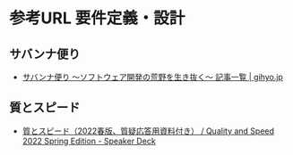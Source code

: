 # 参考URL 要件定義・設計

## サバンナ便り
- [サバンナ便り ～ソフトウェア開発の荒野を生き抜く～ 記事一覧 | gihyo.jp](https://gihyo.jp/list/group/%E3%82%B5%E3%83%90%E3%83%B3%E3%83%8A%E4%BE%BF%E3%82%8A-%EF%BD%9E%E3%82%BD%E3%83%95%E3%83%88%E3%82%A6%E3%82%A7%E3%82%A2%E9%96%8B%E7%99%BA%E3%81%AE%E8%8D%92%E9%87%8E%E3%82%92%E7%94%9F%E3%81%8D%E6%8A%9C%E3%81%8F%EF%BD%9E)

## 質とスピード
- [質とスピード（2022春版、質疑応答用資料付き） / Quality and Speed 2022 Spring Edition - Speaker Deck](https://speakerdeck.com/twada/quality-and-speed-2022-spring-edition)
